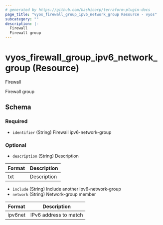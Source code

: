 ```yaml
---
# generated by https://github.com/hashicorp/terraform-plugin-docs
page_title: "vyos_firewall_group_ipv6_network_group Resource - vyos"
subcategory: ""
description: |-
  Firewall
  Firewall group
---
```


# vyos_firewall_group_ipv6_network_group (Resource)

Firewall

Firewall group



<!-- schema generated by tfplugindocs -->
## Schema

### Required

- `identifier` (String) Firewall ipv6-network-group

### Optional

- `description` (String) Description

|  Format  |  Description  |
|----------|---------------|
|  txt  |  Description  |
- `include` (String) Include another ipv6-network-group
- `network` (String) Network-group member

|  Format  |  Description  |
|----------|---------------|
|  ipv6net  |  IPv6 address to match  |
